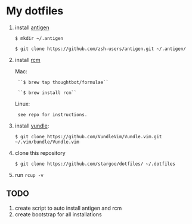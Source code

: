 # My dotfiles

1. install [antigen](https://github.com/zsh-users/antigen)

    ``$ mkdir ~/.antigen``

    ``$ git clone https://github.com/zsh-users/antigen.git ~/.antigen/``

2. install [rcm](https://github.com/thoughtbot/rcm)

    Mac:

        ``$ brew tap thoughtbot/formulae``

        ``$ brew install rcm``

    Linux:

        see repo for instructions. 

3. install [vundle](https://github.com/VundleVim/Vundle.vim):

     ``$ git clone https://github.com/VundleVim/Vundle.vim.git ~/.vim/bundle/Vundle.vim``

4. clone this repository

     ``$ git clone https://github.com/stargoo/dotfiles/ ~/.dotfiles``

5. run ``rcup -v``


## TODO
1. create script to auto install antigen and rcm
2. create bootstrap for all installations

